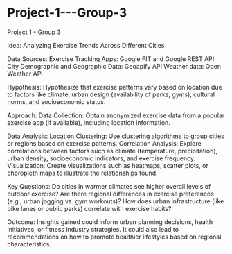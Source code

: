 # Project-1---Group-3
Project 1 - Group 3

Idea: Analyzing Exercise Trends Across Different Cities

Data Sources:
  Exercise Tracking Apps: Google FIT and Google REST API
  City Demographic and Geographic Data: Geoapify API
  Weather data: Open Weather API

Hypothesis:
  Hypothesize that exercise patterns vary based on location due to factors like climate, urban design (availability of parks, gyms), cultural norms, and socioeconomic status.

Approach:
  Data Collection: Obtain anonymized exercise data from a popular exercise app (if available), including location information.

Data Analysis:
  Location Clustering: Use clustering algorithms to group cities or regions based on exercise patterns.
  Correlation Analysis: Explore correlations between factors such as climate (temperature, precipitation), urban density, socioeconomic indicators, and exercise frequency.
  Visualization: Create visualizations such as heatmaps, scatter plots, or choropleth maps to illustrate the relationships found.

Key Questions:
  Do cities in warmer climates see higher overall levels of outdoor exercise?
  Are there regional differences in exercise preferences (e.g., urban jogging vs. gym workouts)?
  How does urban infrastructure (like bike lanes or public parks) correlate with exercise habits?

Outcome:
  Insights gained could inform urban planning decisions, health initiatives, or fitness industry strategies.
  It could also lead to recommendations on how to promote healthier lifestyles based on regional characteristics.
